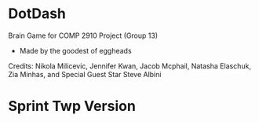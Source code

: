 # DotDash
Brain Game for COMP 2910 Project (Group 13)
- Made by the goodest of eggheads

Credits: 
Nikola Milicevic, 
Jennifer Kwan, 
Jacob Mcphail, 
Natasha Elaschuk, 
Zia Minhas, 
and Special Guest Star Steve Albini

# Sprint Twp Version

